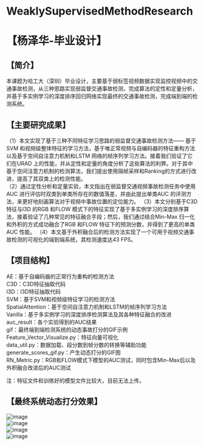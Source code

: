 # WeaklySupervisedMethodResearch
【杨泽华-毕业设计】  
=========
【简介】
----
本课题为哈工大（深圳）毕业设计，主要基于弱标签视频数据实现监控视频中的交通事故检测，从三种思路实现弱监督交通事故检测，完成算法的定性和定量分析，并基于多实例学习的深度排序回归网络实现最终的交通事故检测，完成端到端的检测系统。

【主要研究成果】
---
（1）本文实现了基于三种不同特征学习思路的弱监督交通事故检测方法—— 基于SVM 和视频级整体特征的学习方法，基于唯正常视频与自编码器的特征重构方法以及基于空间自注意力机制和LSTM 网络的帧序列学习方法。接着我们验证了它们在URAD 上的性能，并从定性和定量的角度分析了这些算法的利弊。对于其中基于空间注意力机制的检测算法，我们提出使用隔帧采样和Ranking的方式进行改进，提高了其双类上的检测性能。  
（2）通过定性分析和定量实验，本文指出在弱监督交通视频事故检测任务中使用AUC 进行评估时双类到单类所存在的数值落差，并由此提出单类AUC 的评测方法，来更好地刻画算法对于视频中事故位置的定位能力。
（3）本文分别基于C3D 特征与I3D 的RGB 和FLOW 模式下的特征实现了基于多实例学习的深度排序算法，接着验证了几种常见的特征融合手段；然后，我们通过结合Min-Max 归一化和外积的方式成功融合了RGB 和FLOW 特征下的预测分数，并得到了更高的单类AUC 性能。
（4）本文基于外积融合后的检测方法实现了一个可用于视频交通事故检测的可视化的端到端系统，其检测速度达43 FPS。


【项目结构】
--- 
AE：基于自编码器的正常行为重构的检测方法  
C3D：C3D特征抽取代码  
I3D：I3D特征抽取代码  
SVM：基于SVM和视频级特征学习的检测方法  
SpatialAttention：基于空间自注意力机制和LSTM的帧序列学习方法  
Vanilla：基于多实例学习的深度排序检测算法及其各种特征融合的改进  
auc_result：各个实验得到的AUC结果  
gif：最终端到端检测系统的动态事故打分的GIF示例  
Feature_Vector_Visualize.py：特征向量可视化  
data_util.py：数据加载、段分数到帧分数的转换等辅助功能  
generate_scores_gif.py：产生动态打分的GIF图  
RN_Metric.py：RGB和FLOW模式下模型的AUC测试，同时包含Min-Max后以及外积融合改进后的AUC测试  

注：特征文件和训练好的模型文件比较大，目前无法上传。  

【最终系统动态打分效果】 
--
![image](https://github.com/Wolfybox/WeaklySupervisedMethodResearch/blob/master/gif/RoadAccidents002_x264.gif)   
![image](https://github.com/Wolfybox/WeaklySupervisedMethodResearch/blob/master/gif/RoadAccidents017_x264.gif)   
![image](https://github.com/Wolfybox/WeaklySupervisedMethodResearch/blob/master/gif/RoadAccidents021_x264.gif)   
![image](https://github.com/Wolfybox/WeaklySupervisedMethodResearch/blob/master/gif/RoadAccidents133_x264.gif)   

